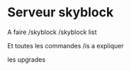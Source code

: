 # Serveur skyblock

A faire /skyblock /skyblock list

Et toutes les commandes /is a expliquer

les upgrades

